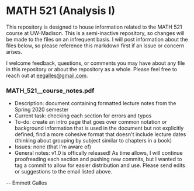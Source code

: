 # MATH 521 (Analysis I)

This repository is designed to house information related to the MATH 521 course at UW-Madison. This is a semi-inactive repository, so changes will be made to the files on an infrequent basis. I will post information about the files below, so please reference this markdown first if an issue or concern arises.

I welcome feedback, questions, or comments you may have about any file in this repository or about the repository as a whole. Please feel free to reach out at eegalles@gmail.com. 

### MATH_521__course_notes.pdf

  - Description: document containing formatted lecture notes from the Spring 2020 semester
  - Current task: checking each section for errors and typos
  - To-do: create an intro page that goes over common notation or background information that is used in the document but not explicitly defined, find a more cohesive format that doesn't include lecture dates (thinking about grouping by subject similar to chapters in a book)
  - Issues: none (that I'm aware of)
  - General notes: v1.0 is offically released! As time allows, I will continue proofreading each section and pushing new commits, but I wanted to tag a commit to allow for easier distribution and use. Please send edits or suggestions to the email listed above.

-- Emmett Galles
